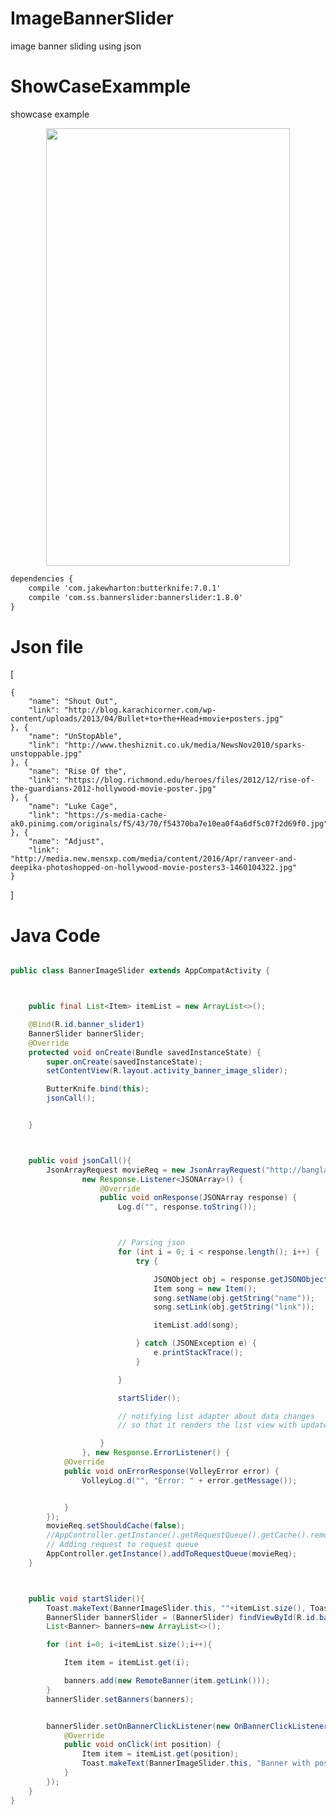 # ImageBannerSlider
image banner sliding using json

# ShowCaseExammple
showcase example

<p align="center">
  <img src="https://raw.githubusercontent.com/paveltech/ImageBannerSlider/master/device-2017-09-13-204327.png" height="700" width="390"/>
</p>



```xml
dependencies {
    compile 'com.jakewharton:butterknife:7.0.1'
    compile 'com.ss.bannerslider:bannerslider:1.8.0'
}
```


# Json file 

[

	{
		"name": "Shout Out",
		"link": "http://blog.karachicorner.com/wp-content/uploads/2013/04/Bullet+to+the+Head+movie+posters.jpg"
	}, {
		"name": "UnStopAble",
		"link": "http://www.theshiznit.co.uk/media/NewsNov2010/sparks-unstoppable.jpg"
	}, {
		"name": "Rise Of the",
		"link": "https://blog.richmond.edu/heroes/files/2012/12/rise-of-the-guardians-2012-hollywood-movie-poster.jpg"
	}, {
		"name": "Luke Cage",
		"link": "https://s-media-cache-ak0.pinimg.com/originals/f5/43/70/f54370ba7e10ea0f4a6df5c07f2d69f0.jpg"
	}, {
		"name": "Adjust",
		"link": "http://media.new.mensxp.com/media/content/2016/Apr/ranveer-and-deepika-photoshopped-on-hollywood-movie-posters3-1460104322.jpg"
	}

]



# Java Code



```java

public class BannerImageSlider extends AppCompatActivity {



    public final List<Item> itemList = new ArrayList<>();

    @Bind(R.id.banner_slider1)
    BannerSlider bannerSlider;
    @Override
    protected void onCreate(Bundle savedInstanceState) {
        super.onCreate(savedInstanceState);
        setContentView(R.layout.activity_banner_image_slider);

        ButterKnife.bind(this);
        jsonCall();


    }



    public void jsonCall(){
        JsonArrayRequest movieReq = new JsonArrayRequest("http://banglahdnatok.com/change.txt",
                new Response.Listener<JSONArray>() {
                    @Override
                    public void onResponse(JSONArray response) {
                        Log.d("", response.toString());



                        // Parsing json
                        for (int i = 0; i < response.length(); i++) {
                            try {

                                JSONObject obj = response.getJSONObject(i);
                                Item song = new Item();
                                song.setName(obj.getString("name"));
                                song.setLink(obj.getString("link"));

                                itemList.add(song);

                            } catch (JSONException e) {
                                e.printStackTrace();
                            }

                        }

                        startSlider();

                        // notifying list adapter about data changes
                        // so that it renders the list view with updated data

                    }
                }, new Response.ErrorListener() {
            @Override
            public void onErrorResponse(VolleyError error) {
                VolleyLog.d("", "Error: " + error.getMessage());


            }
        });
        movieReq.setShouldCache(false);
        //AppController.getInstance().getRequestQueue().getCache().remove(SonConstant.songs);
        // Adding request to request queue
        AppController.getInstance().addToRequestQueue(movieReq);
    }



    public void startSlider(){
        Toast.makeText(BannerImageSlider.this, ""+itemList.size(), Toast.LENGTH_SHORT).show();
        BannerSlider bannerSlider = (BannerSlider) findViewById(R.id.banner_slider1);
        List<Banner> banners=new ArrayList<>();

        for (int i=0; i<itemList.size();i++){

            Item item = itemList.get(i);

            banners.add(new RemoteBanner(item.getLink()));
        }
        bannerSlider.setBanners(banners);


        bannerSlider.setOnBannerClickListener(new OnBannerClickListener() {
            @Override
            public void onClick(int position) {
                Item item = itemList.get(position);
                Toast.makeText(BannerImageSlider.this, "Banner with position "+item.getName(), Toast.LENGTH_SHORT).show();
            }
        });
    }
}

```



